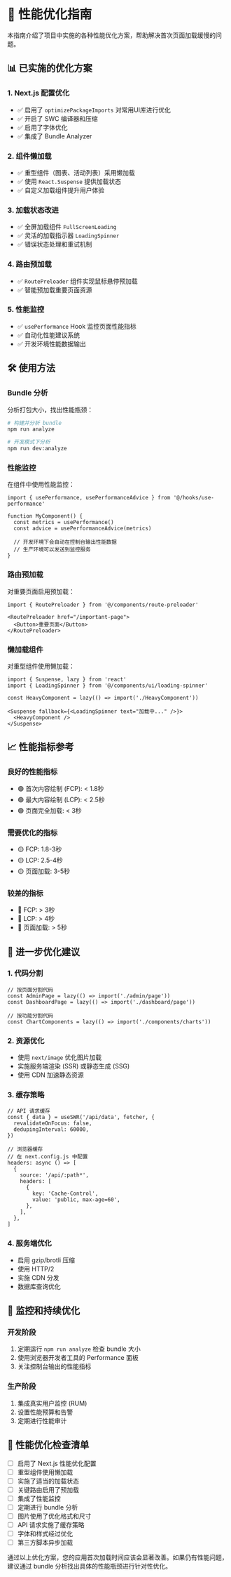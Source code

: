 # 🚀 性能优化指南

本指南介绍了项目中实施的各种性能优化方案，帮助解决首次页面加载缓慢的问题。

## 📊 已实施的优化方案

### 1. Next.js 配置优化
- ✅ 启用了 `optimizePackageImports` 对常用UI库进行优化
- ✅ 开启了 SWC 编译器和压缩
- ✅ 启用了字体优化
- ✅ 集成了 Bundle Analyzer

### 2. 组件懒加载
- ✅ 重型组件（图表、活动列表）采用懒加载
- ✅ 使用 `React.Suspense` 提供加载状态
- ✅ 自定义加载组件提升用户体验

### 3. 加载状态改进
- ✅ 全屏加载组件 `FullScreenLoading`
- ✅ 灵活的加载指示器 `LoadingSpinner`
- ✅ 错误状态处理和重试机制

### 4. 路由预加载
- ✅ `RoutePreloader` 组件实现鼠标悬停预加载
- ✅ 智能预加载重要页面资源

### 5. 性能监控
- ✅ `usePerformance` Hook 监控页面性能指标
- ✅ 自动化性能建议系统
- ✅ 开发环境性能数据输出

## 🛠️ 使用方法

### Bundle 分析

分析打包大小，找出性能瓶颈：

```bash
# 构建并分析 bundle
npm run analyze

# 开发模式下分析
npm run dev:analyze
```

### 性能监控

在组件中使用性能监控：

```tsx
import { usePerformance, usePerformanceAdvice } from '@/hooks/use-performance'

function MyComponent() {
  const metrics = usePerformance()
  const advice = usePerformanceAdvice(metrics)
  
  // 开发环境下会自动在控制台输出性能数据
  // 生产环境可以发送到监控服务
}
```

### 路由预加载

对重要页面启用预加载：

```tsx
import { RoutePreloader } from '@/components/route-preloader'

<RoutePreloader href="/important-page">
  <Button>重要页面</Button>
</RoutePreloader>
```

### 懒加载组件

对重型组件使用懒加载：

```tsx
import { Suspense, lazy } from 'react'
import { LoadingSpinner } from '@/components/ui/loading-spinner'

const HeavyComponent = lazy(() => import('./HeavyComponent'))

<Suspense fallback={<LoadingSpinner text="加载中..." />}>
  <HeavyComponent />
</Suspense>
```

## 📈 性能指标参考

### 良好的性能指标
- 🟢 首次内容绘制 (FCP): < 1.8秒
- 🟢 最大内容绘制 (LCP): < 2.5秒  
- 🟢 页面完全加载: < 3秒

### 需要优化的指标
- 🟡 FCP: 1.8-3秒
- 🟡 LCP: 2.5-4秒
- 🟡 页面加载: 3-5秒

### 较差的指标
- 🔴 FCP: > 3秒
- 🔴 LCP: > 4秒
- 🔴 页面加载: > 5秒

## 🔧 进一步优化建议

### 1. 代码分割
```tsx
// 按页面分割代码
const AdminPage = lazy(() => import('./admin/page'))
const DashboardPage = lazy(() => import('./dashboard/page'))

// 按功能分割代码  
const ChartComponents = lazy(() => import('./components/charts'))
```

### 2. 资源优化
- 使用 `next/image` 优化图片加载
- 实施服务端渲染 (SSR) 或静态生成 (SSG)
- 使用 CDN 加速静态资源

### 3. 缓存策略
```tsx
// API 请求缓存
const { data } = useSWR('/api/data', fetcher, {
  revalidateOnFocus: false,
  dedupingInterval: 60000,
})

// 浏览器缓存
// 在 next.config.js 中配置
headers: async () => [
  {
    source: '/api/:path*',
    headers: [
      {
        key: 'Cache-Control',
        value: 'public, max-age=60',
      },
    ],
  },
]
```

### 4. 服务端优化
- 启用 gzip/brotli 压缩
- 使用 HTTP/2
- 实施 CDN 分发
- 数据库查询优化

## 📝 监控和持续优化

### 开发阶段
1. 定期运行 `npm run analyze` 检查 bundle 大小
2. 使用浏览器开发者工具的 Performance 面板
3. 关注控制台输出的性能指标

### 生产阶段
1. 集成真实用户监控 (RUM)
2. 设置性能预算和告警
3. 定期进行性能审计

## 🎯 性能优化检查清单

- [ ] 启用了 Next.js 性能优化配置
- [ ] 重型组件使用懒加载
- [ ] 实施了适当的加载状态
- [ ] 关键路由启用了预加载
- [ ] 集成了性能监控
- [ ] 定期进行 bundle 分析
- [ ] 图片使用了优化格式和尺寸
- [ ] API 请求实施了缓存策略
- [ ] 字体和样式经过优化
- [ ] 第三方脚本异步加载

通过以上优化方案，您的应用首次加载时间应该会显著改善。如果仍有性能问题，建议通过 bundle 分析找出具体的性能瓶颈进行针对性优化。 
